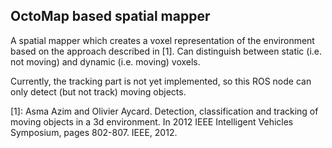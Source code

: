 ## OctoMap based spatial mapper

A spatial mapper which creates a voxel representation of the environment based on the approach described in [1].
Can distinguish between static (i.e. not moving) and dynamic (i.e. moving) voxels.

Currently, the tracking part is not yet implemented, so this ROS node can only detect (but not track) moving objects.

[1]: Asma Azim and Olivier Aycard. Detection, classification and tracking of moving objects in a 3d environment. In 2012 IEEE Intelligent Vehicles Symposium, pages 802-807. IEEE, 2012.
